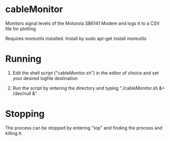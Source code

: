 # cableMonitor
Monitors signal levels of the Motorola SB6141 Modem and logs it to a CSV file for plotting

Requires moreutils installed. Install by
  sudo apt-get install moreutils


# Running

1) Edit the shell script ("cableMonitor.sh") in the editor of choice and set your desired
logfile destination

2) Run the script by entering the directory and typing "./cableMonitor.sh &> /dev/null &"


# Stopping

The process can be stopped by entering "top" and finding the process and killing it.
